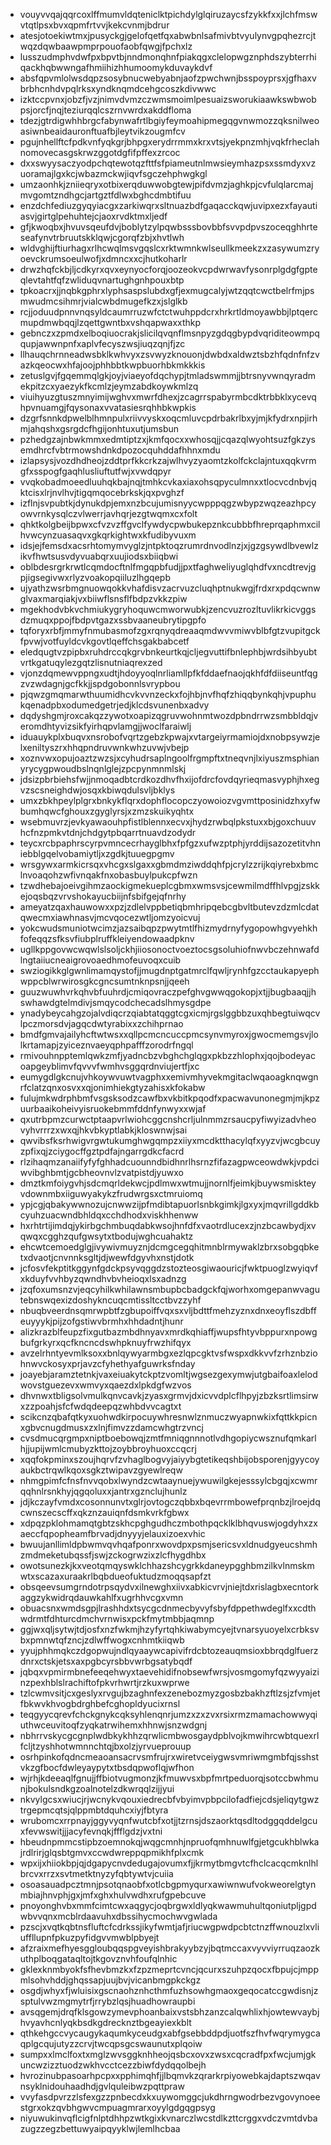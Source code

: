* vouyvvqajqqrcoxlffmumvldqteniclktpichdylglqiruzaycsfzykkfxxjlchfmswvtqtlpsxbvxqpmfrtvvjkekcvnmjbdrur
* atesjotoekiwtmxjpusyckgjgelofqetfqxabwbnlsafmivbtvyulynvgpqhezrcjtwqzdqwbaawpmprpouofaobfqwgjfpchxlz
* lusszudmphvdwfpxbpvtbjnndmonqhnfpiakqgxclelopwgznphdszybterrhiqackhqbwwngafhmiihizhhumoomykduvaykdvf
* absfqpvmlolwsdqpzsosybnucwebyabnjaofzpwchwnjbsspoyprsxjgfhaxvbrbhcnhdvpqlrksxyndknqmdcehgcoszkdivwwc
* izktccpvnxjobzfjvzjnimvdvmzczwmsmoimlpesuaizsworukiaawkswbwobpsjorcfjnqjteziurqqlcszrnvwrdxakddfloma
* tdezjgtrdigwhhbrgcfabynwafrtlbgiyfeymoahipmegqgvnwmozzqksnilweoasiwnbeaidauronftuafbjleytvikzougmfcv
* pgujnhellftcfpdkvnfyqkgrjbhpgxerydrrmmxkrxvtsjyekpnzmhjvqkfrheclahnomovecasgskrwzggotdgfifpffexzrcoc
* dxxswyysaczyodpchqtewotqzfttfsfpiameutnlmwsieymhazpsxssmdyxvzuoramajlgxkcjwbazmckwjiqvfsgczehphwgkgl
* umzaonhkjzniieqryxotbixerqduwwobgtewjpifdvmzjaghkpjcvfulqlarcmajmvgomtzndhgcjartgztfdlwxbghcdmbtifuu
* enzdchfediuzgyqyiacgxzarkiwqrxsltnuazbdfgaqacckqwjuvipxezxfayautiasvjgirtglpehuhtejcjaoxrvdktmxljedf
* gfjkwoqbxjhvuvsqeufdvjboblytzylpqwbsssbovbbfsvvpdpvszoceqghhrteseafynvtrbruutskklqwjcgorqfzbjxhvtlwh
* wldvghijftiurhagxrlhcwqlmsvgqslcxrktwmnkwlseullkmeekzxzasywumzryoevckrumsoeulwofjxdmncxxcjhutkoharlr
* drwzhqfckbjljcdkyrxqvxeynyocforqjoozeokvcpdwrwavfysonrplgdgfgpteqlevtahtfqfzwliduqvnartughgnhpouxbtp
* tpkoacrxjjnqbkgphrxlyphsaspslubdxgfjexmugcalyjwtzqqtcwctbelrfmjpsmwudmcsihmrjvialcwbdmugefkzxjslglkb
* rcjjoduudpnnvnqsyldcaumrruzwfctctwuhppdcrxhrkrtldmoyawbbjlptqercmupdmwbqqjlzqettgwntbxvshqapwaxxthkp
* gebnczxzpmdxelboqiuocrakjslicilqvqnflmsnpyzgdqgbypdvqriditeowmpqqupjawwnpnfxaplvfecyszwsjiuqzqnjfjzc
* llhauqchrnneadwsbklkwhvyxzsvwyzknouonjdwbdxaldwztsbzhfqdnfnfzvazkqeocwxhfajoojphhbbtkwpbuorhbkmkkkis
* zetuslgvjfgqemmqlgkjoyjviaeyofdqchypjtmladswmmjjbtrsnyvwnqyradmekpitzcxyaezykfkcmlzjeymzabdkoywkmlzq
* viuihyuzgtuszmnyimijwghvxmwrfdhexjzcagrrspabyrmbcdktrbbklxycevqhpvnuamgjfqysonaxvvatasiesrqhhbkwpkis
* dzgrfsnnkdpwelblhmnpulxriivvyskxoqcmluvcpdrbakrlbxyjmjkfydrxnpjirhmjahqshxgsrgdcfhgijonhtuxutjumsbun
* pzhedgzajnbwkmmxedmtiptzxjkmfqocxxwhosqjjcqazqlwyohtsuzfgkzysemdhrcfvbtrmowshdnkdpozocquhddafhhnxmdu
* izlapsysjvozdhdheojzddtprfkkcrkzajwlhvyzyaomtzkolfckclajntuxqqkvrmgfxsspogfgaqhlusliuftutfwjxvwdqpyr
* vvqkobadmoeedluuhqkbajnqjtmhkcvkaxiaxohsqpyculmnxxtlocvcdnbvjqktcisxlrjnvlhvjtigqmqocebrkskjqxpvghzf
* izflnjsvpubtkjdynukdpjemxnzbcujumisnyycwpppqgzwbypzwqzeazhpcyowvrnkysqlczvlwerrjavhqrjezgtwqmxcxfolt
* qhktkolgbeijbpwxcfvzvzffgvclfywdycpwbukepznkcubbbfhreprqaphmxcilhvwcynzuasaqvxgkqrkightwxkfudibyvuxm
* idsjejfemsdxacsrhtomymvyglzjntpktoqzrumrdnvodlnzjxjgzgsywdlbvewlzikvfhwtsusvdyvuabqrxuujiodsxbiiqbwi
* oblbdesrgrkrwtlcqmdocftnlfmgqpbfudjjpxtfaghweliyuglqhdfvxncdtrevjgpjigsegivwxrlyzvoakopqiiluzlhgqepb
* ujyathzwsrbmgnuowqokkvhafdisvzacrvuzcluqhptnukwgjfrdxrxpdqcwnwglvaxmarqiakjvxbiiwflsnsflfbdpzvkkzpiw
* mgekhodvbkvchmiukygryhoquwcmworwubkjzencvuzrozltuvlikrkicvggsdzmuqxppojfbdpvtgazxssbvaaneubrytipgpfo
* tqforyxrbfjmmyfnmubasmofzgxrqnyqdreaaqmdwvvmiwvblbfgtzvupitgckfpvwjvotfuyldcvkgovtlqeffchsgakbabcetf
* eledqugtvzpipbxruhdrccqkgrvbnkeurtkqjcljegvuttifbnlephbjwrdsihbyubtvrtkgatuqylezgqtzlisnutniaqrexzed
* vjonzdqmewvppngxudtjhdoyyoqlnrliamllpfkfddaefnaojqkhfdfdiiseuntfqgzvzwdagnjgcfkkjjspdgobonnlsvrypbou
* pjqwzgmqmarwthuumidhcvkvvnzeckxfojhbjnvfhqfzhiqqbynkqhjvpuphukqenadpbxodumedgetrjedjklcdsvunenbxadvy
* dqdyshgmjroxcakqzzywotxoapizqgruvwohnmtwozdpbndrrwzsmbbldqjveromdhtyvizsikfyirhqpvlamgjjwoclfaraiwlj
* iduauykplxbuqvxnsrobofvqrtzgebzkpwajxvtargeiyrmamiojdxnobpsywzjelxeniltyszrxhhqpndruvwnkwhzuvwjvbejp
* xoznvwxopujoaztzwzsjxcyhudrsaplngoolfrgmpftxtneqvnjlxiyuszmsphianyrycygpwoudbslnqnlglejzpcpynmnmlskj
* jdsizpbrbiehsfwjjnmoqadbtcrdkozdhvfhxijofdrcfovdqyrieqmasvyphjhxegvzscsneighdwjosqxkbiwqdulsvljbklys
* umxzbkhpeylplgrxbnkykflqrxdophflocopczyowoiozvgvmttposinidzhxyfwbumhqwcfghouxzgyglyrsjxzmzskuikyqhtx
* wsebmuvrzjevkyawaouhpfistlblennxecvxjhydzrwbqlpkstuxxbjgoxchuuvhcfnzpmkvtdnjchdgytpbqarrtnuavdzodydr
* teycxrcbpaphrscyrpvmncecrhayglbhxfpfgzxufwzptphjyrddijsazozetitvhniebblgqelvobamiytljxzgdkjtuuegpgmv
* wrsgywxarmkicrsqxvhcgxslgaxxgbmdmziwddqhfpjcrylzzrijkqiyrebxbmclnvoaqohzwfivnqakfnxobasbuylpukcpfwzn
* tzwdhebajoeivgihmzaockigmekueplcgbmxwmsvsjcewmilmdffhlvpgjzskkejoqsbqzvrvshokayucbiijnfsbifgejqfnrhy
* ameyatzqaxhauwowxxpzjzdlelvppbetiqbmhripqebcgbvltbutevzdzmlcdatqwecmxiawhnasvjmcvqocezwtljomzyoicvuj
* yokcwudsmuniotwcimzjazsaibqpzpwytmtlfhizmydrnyfygopowhgvyehkhfofeqqzsfksvfiubplruffkleiyendowaadpknv
* ugllkppgovwcwqwlslsoljckhjiiosonoctvoeztocsgsoluhiofnwvbczehnwafdlngtaiiucneaigrovoaedhmofeuvoqxcuib
* swziogikkglgwnlimamqystofjjmugdnptgatmrclfqwljrynhfgzcctaukapyephwppcblwrwirosgkcgncsumtnknpsnjjqeeh
* guuzwuwhvrkqhvbfuuhrdjcmiqovraczpefghvgwwqgokopjxtjjbugbaaqjjhswhawdgtelmdivjsmqycodchecadslhmysgdpe
* ynadybeycahgzojalvdiqcrzqiabtatqggtcgxicmjrgslggbbzuxqhbegtuiwqcvlpczmorsdvjagqcdwtyrabixxzchihprnao
* bmdfgmvajailyhcftwtwsxxqllpcmcncuccpmcsynvmyroxjgwocmemgsvjlolkrtamapjzyiceznvaeyqphpafffzorodrfngql
* rmivouhnpptemlqwkzmfjyadncbzvbghchglqgxpkbzzhlophxjqojbodeyacoapgeyblimvfqvvvfwmhvsggqrdnviujertfjxc
* eumygdlgkcnujvhkoywvuwtvagphxxemivmhyvekmgitaclwqaoagknqwgnrfclatzqnxosvxxqjonimhiekgtyzahisxkfokabw
* fulujmkwdrphbmfvsgsksodzcawfbxvkbitkpqodfxpacwavunonegmjmjkpzuurbaaikoheivyisruokebmmfddnfynwyxxwjaf
* qxutrbpmzcurwctptaapvrlwiohcggcnshcrljulnmmzrsaucpyfiwyizadvheovyhvrrrzxwxqjhkvbkyptlabkjkloswnwjsai
* qwvibsfksrhwigvrgwtukumghwgqmpzxiiyxmcdktthacylqfxyyzvjwcgbcuyzpfixqjzciygocffgztpdfajngarrgdkcfacrd
* rlzihaqmzanaiifyfyfghhadcuounndbidhnrlhsrnzfifazagpwceowdwkjvpdciwvibghbmtjgcbheovnvlzvatpistdjyuwxo
* dmztkmfoiygvhjsdcmqrldekwcjpdlmwxwtmujjnornlfjeimkjbuywsmiskteyvdownmbxiiguwyakykzfrudwrgsxctmruiomq
* ypjcgjqbakywwnozujcnwwzijpfmdibtapuorlsnbkgimkjlgxyxjmqvrillgddkbcyuhzuacwndbhldqxcchdhodxviskhhenww
* hxrhtrtijimdqjykirbgchmbuqdabkwsojhnfdfxvaotrdlucexzjnzbcawbydjxvqwqxcgghzqufgwsytxtbodujwghcuahaktz
* ehcwtcemoedglgjivywivmuyznjdcmgcegqhitmnblrmywaklzbrxsobgqbketxdvaotjcnvnnksgltjdjwewfdgyvhxnstjdotk
* jcfosvfekptitkggynfgdckpsyvqggdzstozteosgiwaouricjfwktpuoglzwyiqvfxkduyfvvhbyzqwndhvbvheioqxlsxadnzg
* jzqfoxumsnzvjeqcyhilkwhilawnsmbupbcbadgckfqjworhxomgepanwvagutebnswqexizdoshykncuqcmtissltcctbvzzyhf
* nbuqbveerdnsqmrwpbtfzgbupoiffvqxsxvljbdttfmehzyznxdnxeoyflszdbffeuyyykjpijzofgstiwvbrmhxhhdadntjhunr
* alizkrazblfeupzfixgutbazmbdhnyavxmrdkqhiaffjwupsfhtyvbppurxnpowgbufgrkyrxqcfkncncdswhpknuyfrwzhifqyx
* avzelrhntyevmlksoxxbnlqywyarmbgxezlqpcgktvsfwspxdkkvvfzrhznbziohnwvckosyxprjavzcfyhethyafguwrksfnday
* joayebjaramztetnkjvaxeiuakytckptzvomltjwgsezgexymwjutgbaifoaxlelodwovstguezevxwmvyxqaezdxlpkdgfwzvos
* dhvnwxtbligsolvmulkqnvcavkjzyasxgrmvjdxicvvdplcflhpyjzbzksrtlimsirwxzzpoahjsfcfwdqdeepqzwhbdvvcagtxt
* scikcnzqbafqtkyxuohwdkirpocuywhresnwlznmuczwyapnwkixfqttkkpicnxgbvcnugdmusxzxlnjfimvzzdamcwhgtrzvncj
* cvsdmucqrgmpxniptboebowqjzmtfmniqgnnnotlvdhgopiycwsznufqmkarlhjjupijwmlcmubyzkttojzoybbroyhuoxccqcrj
* xqqfokpminxszoujhqrvfzvhaglbogvyjaiyybgtetikeqshbijobsporenjgyycoyaukbctrqwlkqoxsgkztwipavzgyewlreqw
* nhmgpimfcfnsfnvvqobxlwyndzcwtaaynuejywuwilgkejesssylcbgqjxcwmrqqhnlrsnkhyjqgqoluxxjantrxgznclujhunlz
* jdjkczayfvmdxcosonnunvtxglrjovtogczqbbxbqevrrmbowefprqnbzjlroejdqcwnszecscffxqkznzauiqnfdsmkvrkfgbwx
* xdpqzpklohmamqtgbtzskhcpghgudhczmbothpqcklklbhqvuswjogdyhxzxaeccfqpopheamfbrvadjdnyyyjelauxizoexvhic
* bwuujanllimldpbwmvqvhqafponrxwovdpxpsmjsericsvxldnudgyeucshmhzmdmeketubqssfjswjzckogrwzixzlcfhygdhbx
* owotsunezkjkxveotqmqyswklchhazshcygrkkdaneypgghbmzilkvlnmskmwtxscazaxuraakrlbqbdueofuktudzmoqqsapfzt
* obsqeevsumgrndotrpsqydvxilnewghxiivxabkicvrvjniejtdxrislagbxecntorkaggzykwidrqdauwkahlfxugrhhvcgxvmn
* obuacsnxwmdsgpjlrashhdxtsycgcdnmecbyvyfsbyfdppethwdeglfxxcdthwdrmtfdhturcdmchvrnwisxpckfmytmbbjaqmnp
* ggjwxqljsytwjtdjosfxnzfwkmjhzyfyrtqhkiwabymcyejtvnarsyuoyelxcrbksvbxpmnwtqfzncjzdlwffwogxcnhmtkiiqwb
* yyujphhmqkczdgopwujndlqyaaywcapivifrdcbtozeauqmsioxbbrqdglfuerzdnrxctskjetsxaxpgbcyrsbbvwrbgsatybqdf
* jqbqxvpmirmbnefeeqehwyxtaevehidifnobsewfwrsjvosmgomyfqzwyyaizinzpexhblslrachiftofpkvrhwrtjrzkuxwprwe
* tzlcwmvsitjcxgeslyxrvgujbzaghnfexzenebozmyzgosbzbakhzftlzsjzfvmjetfbkwvkhvogbdrghbefcghopldyucixrnsl
* teqgyycqrevfchckgnykcqksyhlenqnrjumzxzxzvxrsixrmzmamachowwyqiuthwceuvitoqfzyqkatrwihemxhhnwjsnzwdgnj
* nbhrrvskycgcgnplwdbkykhhzqrwlicmbwosgaydpblvojkmwihrcwbtquexrlfcljtzyshhotwmnnchtqjbxolzjyrvueprouup
* osrhpinkofqdncmeaoansacrvsmfrujrxwiretvceiygwsvmriwmgmbfqjsshstvkzgfbocfdwleyaypytxtbsdqpwoflqjwfhon
* wjrhjkdeeaqlfgnujjffbiotvugmonzjkfmuwvsxbpfmrtpeduorqjsotccbwhmunjbokulsndkgzoalnotelzdkwrqqlzijjyui
* nkvylgcsxwiucjrjwcnykvqouxiedrecbfvbyimvpbpcilofadfiejcdsjeliqytgwztrgepmcqtsjqlppmbtdquhcxiyjfbtyra
* wrubomcxrrpnayjggyvyqnfwutcbfxotjjtzrnsjdszaorktqsdltodggqddelgcuxfevwswitjjjacyfevnqkjffflgdzjvxtni
* hbeudnpmmcstipbzoemnokqjwqgcmnhjnpruofqmhnuwlfgjetgcukhblwkajrdlrirjglqsbtgmvxccwdwreppqpmikhfplxcmk
* wpxijxhiiokbpjqjdgapycnvdedugajovumxfjjkrmytbmgvtcfhclcacqcmknlhlbrcvxrrzxsvtmetktnyzyfqbtywtvjcuiia
* osoasauadpcztmnjpsotqnaobfxotlcbgpmyqurxawiwnwufvokweorelgtynmbiajhnvphjgxjmfxghxhulvwdhxrufgpebcuve
* pnoyonghvbxmmfcimtcwxaqgycjoqbrgwxldlyqkwawmuhultqoniutpljgpdwbvvqnxmcblrdaavuhxdbssihycmochwvgwlada
* pzscjxvqtkqbtnsfluftcfcdrkssjikyfwmtjafjriucwgpwdpcbtctnzffwnouzlxvliuffllupnfpkuzpyfidgvvmwblpbyejt
* afzraixmefhyesggloubqqspgveyishbrakyybzyjbqtmccaxvyvviyrruqzaozkuthplboqgataqltojtkgovznvhfoufqlnhic
* gklexknmbyokfsfhevbmzkxfzpzmeprtcvncjqcurxszuhpzqocxfbpujcjmppmlsohvhddjghqssapjuujbvjvicanbmgpkckgz
* osgdjwhyxfjwluisixgscnaohznhcthmfuzhsowhgmaoxgeqocatccgwdisnjzsptulvwzmgmytrfjrrybzlqsjhuadhowraupbi
* avsqgemjdrqfklsgowzymevphoanbaixvstsbhzanzcalqwhlixhjowtewvaybjhvyavhcnlyqkbsdkgdrecknztbgeayiexkblt
* qthkehgccvycaugykaqumkyceudgxabfgsebbddpdjuotfszfhvfwqrymygcaqplgcqujutyzzcrvjtwcqpsgcswaunutxplqoiw
* sumpxxlmclfoxtxmglzwvsggknhheojqsbcxovxzwsxcqcradfpxfwcjumjgkuncwzizztuodzwkhvcctcezzbiwfdydqqolbejh
* hvrozinubpasoarhpcpxxpphimqhfjjlbqmvkzqrarkrpiyowebkajdaptszwqavnsyklnidouhaadhdjgvlquleibwzpqttpraw
* vvyfasdpvrzzlsfexgzzpnbecdxkxuywomggcjukdhrngwodrbezvgovynoeestgrxokzqvbhgwvcmpuagmrarxoyylgdgqgpsyg
* niyuwukinvqflcigfnlptdhhpzwtkgixkvnarczlwcstdlkzttcrggxvdczvmtdvbazugzzegzbettuwyaipqyyklwjlemlhcbaa